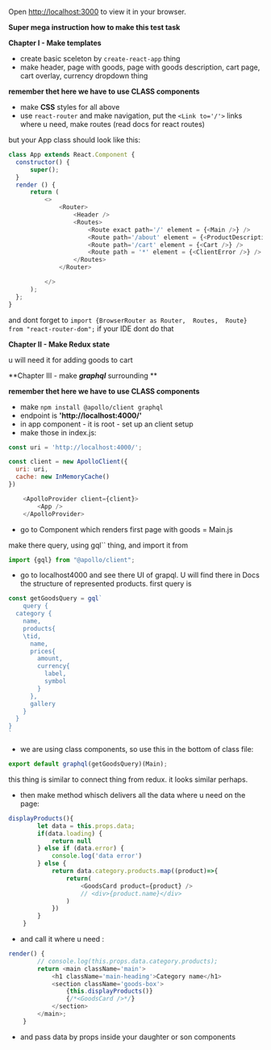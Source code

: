 Open [http://localhost:3000](http://localhost:3000) to view it in your browser.

**Super mega instruction how to make this test task**

**Chapter I - Make templates**
- create basic sceleton by ``create-react-app`` thing
- make header, page with goods, page with goods description, cart page, 
  cart overlay, currency dropdown thing
  
__remember thet here we have to use **CLASS** components__
- make __CSS__ styles for all above
- use ``react-router`` and make navigation, put the ``<Link to='/'>`` links where u need, 
  make routes (read docs for react routes)
  
but your App class should look like this: 
```javascript
class App extends React.Component {
  constructor() {
      super();
  }
  render () {
      return (
          <>
              <Router>
                  <Header />
                  <Routes>
                      <Route exact path='/' element = {<Main />} />
                      <Route path='/about' element = {<ProductDescription />} />
                      <Route path='/cart' element = {<Cart />} />
                      <Route path = '*' element = {<ClientError />} />
                  </Routes>
              </Router>

          </>
      );
  };
}
```

and dont forget to ``import {BrowserRouter as Router,  Routes,  Route} from "react-router-dom";`` if your IDE dont do that

**Chapter II - Make Redux state**

u will need it for adding goods to cart









**Chapter III - make ***graphql*** surrounding **

__remember thet here we have to use **CLASS** components__

- make ``npm install @apollo/client graphql``
- endpoint is **'http://localhost:4000/'**
- in app component - it is root - set up an client setup
- make those in index.js: 
```javascript
const uri = 'http://localhost:4000/';

const client = new ApolloClient({
  uri: uri,
  cache: new InMemoryCache()
})
```
```javascript
    <ApolloProvider client={client}>
        <App />
    </ApolloProvider>
```
- go to Component which renders first page with goods = Main.js

make there query, using gql`` thing, and import it from 

````javascript
import {gql} from "@apollo/client";
````
- go to localhost4000 and see there UI of grapql. U will find there in Docs
the structure of represented products. first query is 
```javascript
const getGoodsQuery = gql`
    query {
  category {
    name,
    products{
    \tid,
      name,
      prices{
        amount,
        currency{
          label,
          symbol
        }
      },
      gallery
    }
  }
}
`
```
- we are using class components, so use this in the bottom of class file:
```javascript
export default graphql(getGoodsQuery)(Main);
```
this thing is similar to connect thing from redux. it looks similar perhaps.

- then make method whisch delivers all the data where u need on the page:
```javascript
displayProducts(){
        let data = this.props.data;
        if(data.loading) {
            return null
        } else if (data.error) {
            console.log('data error')
        } else {
            return data.category.products.map((product)=>{
                return(
                    <GoodsCard product={product} />
                    // <div>{product.name}</div>
                )
            })
        }
    }
```
- and call it where u need :
```javascript
render() {
        // console.log(this.props.data.category.products);
        return <main className='main'>
            <h1 className='main-heading'>Category name</h1>
            <section className='goods-box'>
                {this.displayProducts()}
                {/*<GoodsCard />*/}
            </section>
        </main>;
    }
```
- and pass data by props inside your daughter or son components
